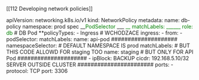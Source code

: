[[112 Developing network policies]]

apiVersion: networking.k8s.io/v1
kind: NetworkPolicy
metadata:
	name: db-policy
	namespace: prod
spec
	__<span style="color:green">PodSelector</span>
   ___<span style="color:green"> __        matchLabels:</span>
	   <span style="color:green">   ______    role: db</span> # DB Pod
	**policyTypes:
	   - Ingress # WCHODZACE
	ingress:
	- from: 
	   -   podSelector: 
			matchLabels: 
				name: api-pod 
		   ####################
           namespaceSelector:           # DEFAULT NAMESPACE IS prod
	           matchLabels:              # BUT THIS CODE ALLOWD FOR staging TOO
		           name: staging         # BUT ONLY FOR API Pod
		   #####################
		- ipBlock:                      BACKUP
			 cicdr: 192.168.5.10/32      SERVER OUTSIDE CLUSTER 
		  #######################
			ports: 
		    -   protocol: TCP 
			    port: 3306   
